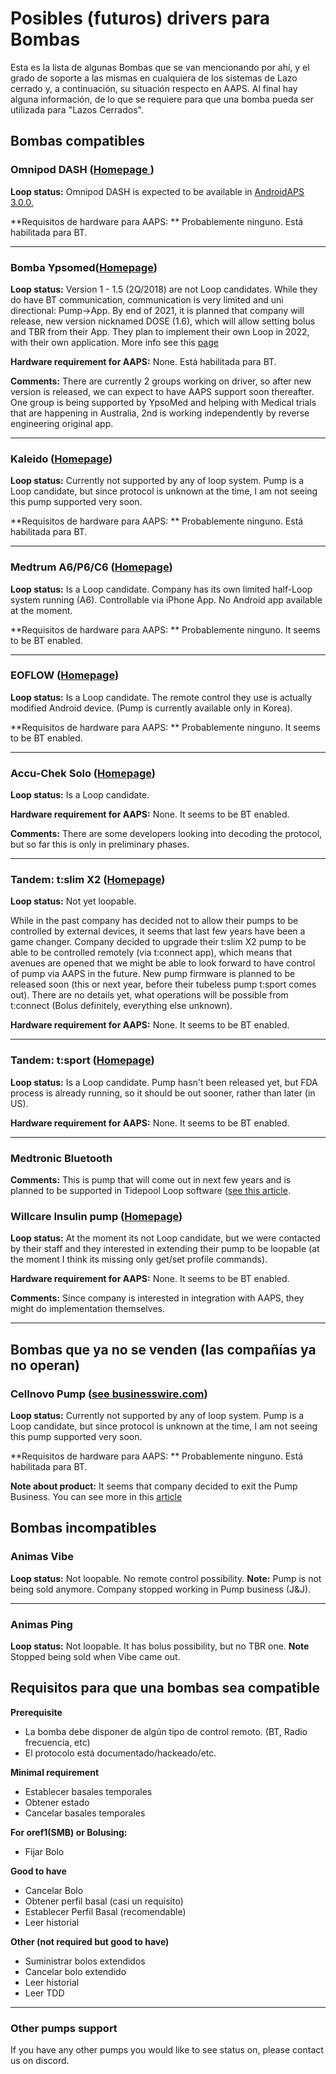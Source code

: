 # Posibles (futuros) drivers para Bombas

Esta es la lista de algunas Bombas que se van mencionando por ahí, y el grado de soporte a las mismas en cualquiera de los sistemas de Lazo cerrado y, a continuación, su situación respecto en AAPS. Al final hay alguna información, de lo que se requiere para que una bomba pueda ser utilizada para "Lazos Cerrados".

## Bombas compatibles

### Omnipod DASH ([Homepage ](https://www.myomnipod.com/DASH))

**Loop status:** Omnipod DASH is expected to be available in [AndroidAPS 3.0.0.](../Installing-AndroidAPS/Releasenotes#version-3-0-0)

**Requisitos de hardware para AAPS: ** Probablemente ninguno. Está habilitada para BT.

* * *

### Bomba Ypsomed([Homepage](https://www.ypsomed.com/en/diabetes-care-mylife.html))

**Loop status:** Version 1 - 1.5 (2Q/2018) are not Loop candidates. While they do have BT communication, communication is very limited and uni directional: Pump->App. By end of 2021, it is planned that company will release, new version nicknamed DOSE (1.6), which will allow setting bolus and TBR from their App. They plan to implement their own Loop in 2022, with their own application. More info see this [page](https://www.mylife-diabetescare.com/en/loop-program.html)

**Hardware requirement for AAPS:** None. Está habilitada para BT.

**Comments:** There are currently 2 groups working on driver, so after new version is released, we can expect to have AAPS support soon thereafter. One group is being supported by YpsoMed and helping with Medical trials that are happening in Australia, 2nd is working independently by reverse engineering original app.

* * *

### Kaleido ([Homepage](https://www.hellokaleido.com/))

**Loop status:** Currently not supported by any of loop system. Pump is a Loop candidate, but since protocol is unknown at the time, I am not seeing this pump supported very soon.

**Requisitos de hardware para AAPS: ** Probablemente ninguno. Está habilitada para BT.

* * *

### Medtrum A6/P6/C6 ([Homepage](https://www.medtrum.com/product/nanopump.html))

**Loop status:** Is a Loop candidate. Company has its own limited half-Loop system running (A6). Controllable via iPhone App. No Android app available at the moment.

**Requisitos de hardware para AAPS: ** Probablemente ninguno. It seems to be BT enabled.

* * *

### EOFLOW ([Homepage](http://www.eoflow.com/eng/main/main.html))

**Loop status:** Is a Loop candidate. The remote control they use is actually modified Android device. (Pump is currently available only in Korea).

**Requisitos de hardware para AAPS: ** Probablemente ninguno. It seems to be BT enabled.

* * *

### Accu-Chek Solo ([Homepage](https://www.roche.com/media/releases/med-cor-2018-07-23.htm))

**Loop status:** Is a Loop candidate.

**Hardware requirement for AAPS:** None. It seems to be BT enabled.

**Comments:** There are some developers looking into decoding the protocol, but so far this is only in preliminary phases.

* * *

### Tandem: t:slim X2 ([Homepage](https://www.tandemdiabetes.com/))

**Loop status:** Not yet loopable.

While in the past company has decided not to allow their pumps to be controlled by external devices, it seems that last few years have been a game changer. Company decided to upgrade their t:slim X2 pump to be able to be controlled remotely (via t:connect app), which means that avenues are opened that we might be able to look forward to have control of pump via AAPS in the future. New pump firmware is planned to be released soon (this or next year, before their tubeless pump t:sport comes out). There are no details yet, what operations will be possible from t:connect (Bolus definitely, everything else unknown).

**Hardware requirement for AAPS:** None. It seems to be BT enabled.

* * *

### Tandem: t:sport ([Homepage](https://www.tandemdiabetes.com/about-us/pipeline))

**Loop status:** Is a Loop candidate. Pump hasn't been released yet, but FDA process is already running, so it should be out sooner, rather than later (in US).

**Hardware requirement for AAPS:** None. It seems to be BT enabled.

* * *

### Medtronic Bluetooth

**Comments:** This is pump that will come out in next few years and is planned to be supported in Tidepool Loop software ([see this article](https://www.tidepool.org/blog/tidepool-loop-medtronic-collaboration).

### Willcare Insulin pump ([Homepage](http://en.shinmyungmedi.com))

**Loop status:** At the moment its not Loop candidate, but we were contacted by their staff and they interested in extending their pump to be loopable (at the moment I think its missing only get/set profile commands).

**Hardware requirement for AAPS:** None. It seems to be BT enabled.

**Comments:** Since company is interested in integration with AAPS, they might do implementation themselves.

* * *

## Bombas que ya no se venden (las compañías ya no operan)

### Cellnovo Pump ([see businesswire.com](https://www.businesswire.com/news/home/20190328005829/en/Cellnovo-Stops-Manufacturing-and-Commercial-Operations))

**Loop status:** Currently not supported by any of loop system. Pump is a Loop candidate, but since protocol is unknown at the time, I am not seeing this pump supported very soon.

**Requisitos de hardware para AAPS: ** Probablemente ninguno. Está habilitada para BT.

**Note about product:** It seems that company decided to exit the Pump Business. You can see more in this [article](https://diabetogenic.wordpress.com/2019/04/01/and-then-cellnovo-disappeared/?fbclid=IwAR12Ow6gVbEOuD1zw7aNjBwqj5_aPkPipteHY1VHBvT3mchlH2y7Us6ZeAU)

## Bombas incompatibles

### Animas Vibe

**Loop status:** Not loopable. No remote control possibility. **Note:** Pump is not being sold anymore. Company stopped working in Pump business (J&J).

* * *

### Animas Ping

**Loop status:** Not loopable. It has bolus possibility, but no TBR one. **Note** Stopped being sold when Vibe came out.

## Requisitos para que una bombas sea compatible

**Prerequisite**

- La bomba debe disponer de algún tipo de control remoto. (BT, Radio frecuencia, etc)
- El protocolo está documentado/hackeado/etc.

**Minimal requirement**

- Establecer basales temporales
- Obtener estado
- Cancelar basales temporales

**For oref1(SMB) or Bolusing:**

- Fijar Bolo

**Good to have**

- Cancelar Bolo
- Obtener perfil basal (casi un requisito)
- Establecer Perfil Basal (recomendable)
- Leer historial 

**Other (not required but good to have)**

- Suministrar bolos extendidos
- Cancelar bolo extendido
- Leer historial
- Leer TDD

* * *

### Other pumps support

If you have any other pumps you would like to see status on, please contact us on discord.